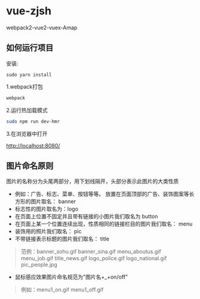 # vue-zjsh
webpack2-vue2-vuex-Amap

## 如何运行项目

安装:

```
sudo yarn install
```

1.webpack打包

```bash
webpack

```
2.运行热加载模式

```bash
sudo npm run dev-hmr

```

3.在浏览器中打开

[http://localhost:8080/](http://localhost:8080/)


## 图片命名原则

图片的名称分为头尾两部分，用下划线隔开，头部分表示此图片的大类性质

- 例如：广告、标志、菜单、按钮等等。 放置在页面顶部的广告、装饰图案等长方形的图片取名： banner 
- 标志性的图片取名为：logo
- 在页面上位置不固定并且带有链接的小图片我们取名为 button 
- 在页面上某一个位置连续出现，性质相同的链接栏目的图片我们取名： menu 
- 装饰用的照片我们取名： pic
- 不带链接表示标题的图片我们取名： title  

> 范例：banner_sohu.gif  banner_sina.gif  menu_aboutus.gif  menu_job.gif  title_news.gif  logo_police.gif   logo_national.gif   pic_people.jpg 

- 鼠标感应效果图片命名规范为"图片名+_+on/off"

> 例如：menu1_on.gif  menu1_off.gif       
